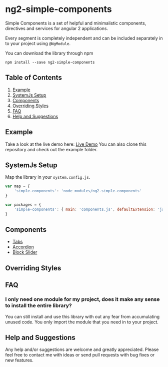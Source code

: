 # ng2-simple-components
Simple Components is a set of helpful and minimalistic components, directives and services for angular 2 applications.

Every segment is completely independent and can be included separately in to your project using `@NgModule`.

You can download the library through npm
```
npm install --save ng2-simple-components
```

## Table of Contents

 1. [Example](#example)
 1. [SystemJs Setup](#systemjs-setup)
 1. [Components](#components)
 1. [Overriding Styles](#overriding-styles)
 1. [FAQ](#faq)
 1. [Help and Suggestions](#help-and-suggestions)
 
## Example
Take a look at the live demo here: [Live Demo](http://flauc.github.io/ng2-simple-components)
You can also clone this repository and check out the example folder.

## SystemJs Setup

Map the library in your `system.config.js`.
```js
var map = {
    'simple-components': 'node_modules/ng2-simple-components'
}

var packages = {
    'simple-components': { main: 'components.js', defaultExtension: 'js' }
}
```

## Components

* [Tabs](https://github.com/flauc/ng2-simple-components/blob/master/docs/tabs.md)
* [Accordion](https://github.com/flauc/ng2-simple-components/blob/master/docs/accordion.md)
* [Block Slider](https://github.com/flauc/ng2-simple-components/blob/master/docs/block-slider.md)

## Overriding Styles

## FAQ

### I only need one module for my project, does it make any sense to install the entire library?

You can still install and use this library with out any fear from accumulating unused code. 
You only import the module that you need in to your project.

## Help and Suggestions 

Any help and/or suggestions are welcome and greatly appreciated. 
Please feel free to contact me with ideas or send pull requests with bug fixes or new features.
